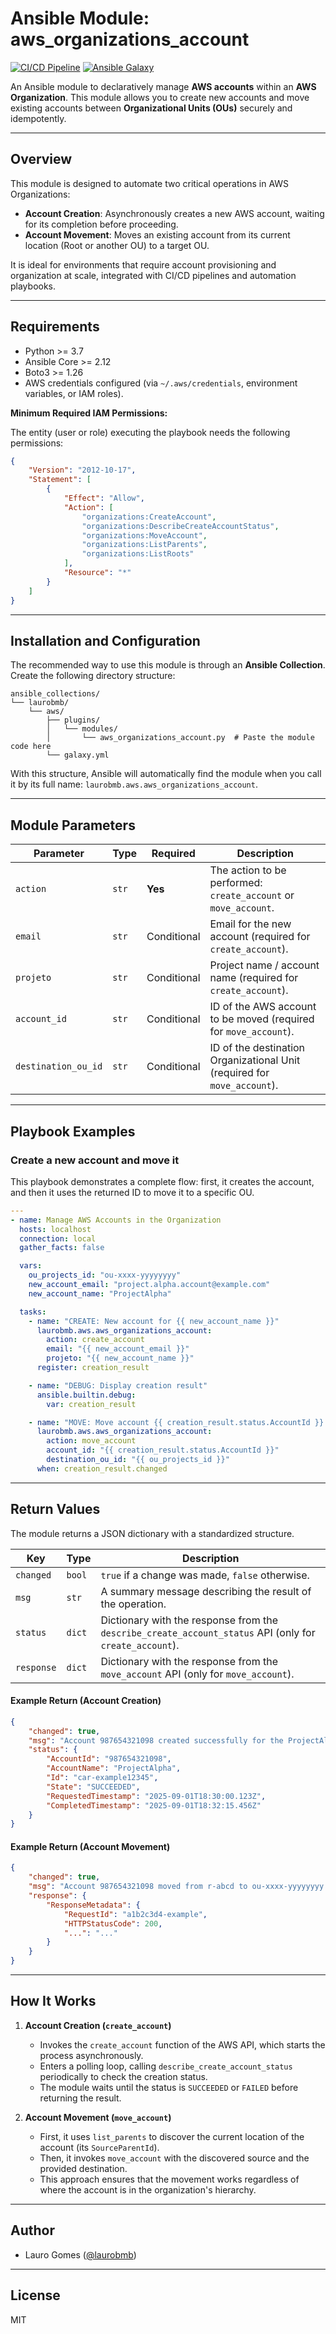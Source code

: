 # Ansible Module: aws_organizations_account

[![CI/CD Pipeline](https://github.com/laurobmb/ansible-collection-aws/actions/workflows/ci.yml/badge.svg)](https://github.com/laurobmb/ansible-collection-aws/actions/workflows/ci.yml)
[![Ansible Galaxy](https://img.shields.io/badge/Ansible%20Galaxy-laurobmb.aws-blue.svg)](https://galaxy.ansible.com/laurobmb/aws)

An Ansible module to declaratively manage **AWS accounts** within an **AWS Organization**. This module allows you to create new accounts and move existing accounts between **Organizational Units (OUs)** securely and idempotently.

-----

## Overview

This module is designed to automate two critical operations in AWS Organizations:

  - **Account Creation**: Asynchronously creates a new AWS account, waiting for its completion before proceeding.
  - **Account Movement**: Moves an existing account from its current location (Root or another OU) to a target OU.

It is ideal for environments that require account provisioning and organization at scale, integrated with CI/CD pipelines and automation playbooks.

-----

## Requirements

  - Python >= 3.7
  - Ansible Core >= 2.12
  - Boto3 >= 1.26
  - AWS credentials configured (via `~/.aws/credentials`, environment variables, or IAM roles).

**Minimum Required IAM Permissions:**

The entity (user or role) executing the playbook needs the following permissions:

```json
{
    "Version": "2012-10-17",
    "Statement": [
        {
            "Effect": "Allow",
            "Action": [
                "organizations:CreateAccount",
                "organizations:DescribeCreateAccountStatus",
                "organizations:MoveAccount",
                "organizations:ListParents",
                "organizations:ListRoots"
            ],
            "Resource": "*"
        }
    ]
}
```

-----

## Installation and Configuration

The recommended way to use this module is through an **Ansible Collection**. Create the following directory structure:

```text
ansible_collections/
└── laurobmb/
    └── aws/
        ├── plugins/
        │   └── modules/
        │       └── aws_organizations_account.py  # Paste the module code here
        └── galaxy.yml
```

With this structure, Ansible will automatically find the module when you call it by its full name: `laurobmb.aws.aws_organizations_account`.

-----

## Module Parameters

| Parameter | Type | Required | Description |
|---|---|---|---|
| `action` | `str` | **Yes** | The action to be performed: `create_account` or `move_account`. |
| `email` | `str` | Conditional | Email for the new account (required for `create_account`). |
| `projeto` | `str` | Conditional | Project name / account name (required for `create_account`). |
| `account_id` | `str` | Conditional | ID of the AWS account to be moved (required for `move_account`). |
| `destination_ou_id` | `str` | Conditional | ID of the destination Organizational Unit (required for `move_account`). |

-----

## Playbook Examples

### Create a new account and move it

This playbook demonstrates a complete flow: first, it creates the account, and then it uses the returned ID to move it to a specific OU.

```yaml
---
- name: Manage AWS Accounts in the Organization
  hosts: localhost
  connection: local
  gather_facts: false

  vars:
    ou_projects_id: "ou-xxxx-yyyyyyyy"
    new_account_email: "project.alpha.account@example.com"
    new_account_name: "ProjectAlpha"

  tasks:
    - name: "CREATE: New account for {{ new_account_name }}"
      laurobmb.aws.aws_organizations_account:
        action: create_account
        email: "{{ new_account_email }}"
        projeto: "{{ new_account_name }}"
      register: creation_result

    - name: "DEBUG: Display creation result"
      ansible.builtin.debug:
        var: creation_result

    - name: "MOVE: Move account {{ creation_result.status.AccountId }} to the Projects OU"
      laurobmb.aws.aws_organizations_account:
        action: move_account
        account_id: "{{ creation_result.status.AccountId }}"
        destination_ou_id: "{{ ou_projects_id }}"
      when: creation_result.changed
```

-----

## Return Values

The module returns a JSON dictionary with a standardized structure.

| Key | Type | Description |
|---|---|---|
| `changed` | `bool` | `true` if a change was made, `false` otherwise. |
| `msg` | `str` | A summary message describing the result of the operation. |
| `status` | `dict` | Dictionary with the response from the `describe_create_account_status` API (only for `create_account`). |
| `response` | `dict` | Dictionary with the response from the `move_account` API (only for `move_account`). |

#### Example Return (Account Creation)

```json
{
    "changed": true,
    "msg": "Account 987654321098 created successfully for the ProjectAlpha project.",
    "status": {
        "AccountId": "987654321098",
        "AccountName": "ProjectAlpha",
        "Id": "car-example12345",
        "State": "SUCCEEDED",
        "RequestedTimestamp": "2025-09-01T18:30:00.123Z",
        "CompletedTimestamp": "2025-09-01T18:32:15.456Z"
    }
}
```

#### Example Return (Account Movement)

```json
{
    "changed": true,
    "msg": "Account 987654321098 moved from r-abcd to ou-xxxx-yyyyyyyy.",
    "response": {
        "ResponseMetadata": {
            "RequestId": "a1b2c3d4-example",
            "HTTPStatusCode": 200,
            "...": "..."
        }
    }
}
```

-----

## How It Works

1.  **Account Creation (`create_account`)**

      - Invokes the `create_account` function of the AWS API, which starts the process asynchronously.
      - Enters a polling loop, calling `describe_create_account_status` periodically to check the creation status.
      - The module waits until the status is `SUCCEEDED` or `FAILED` before returning the result.

2.  **Account Movement (`move_account`)**

      - First, it uses `list_parents` to discover the current location of the account (its `SourceParentId`).
      - Then, it invokes `move_account` with the discovered source and the provided destination.
      - This approach ensures that the movement works regardless of where the account is in the organization's hierarchy.

-----

## Author

  - Lauro Gomes ([@laurobmb](https://github.com/laurobmb))

-----

## License

MIT